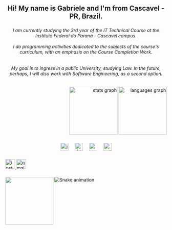 <h2 align="center">Hi! My name is Gabriele and I'm from Cascavel - PR, Brazil.</h2>

###

<h6 align="center">I am currently studying the 3rd year of the IT Technical Course at the Instituto Federal do Paraná - Cascavel campus. <br><br>  I do programming activities dedicated to the subjects of the course's curriculum, with an emphasis on the Course Completion Work.<br><br>  <br>My goal is to ingress in a public University, studying Law. In the future, perhaps, I will also work with Software Engineering, as a second option.</h6>

###

<div align="right">
  <img src="https://github-readme-stats.vercel.app/api?username=helanski&hide_title=false&hide_rank=false&show_icons=true&include_all_commits=true&count_private=true&disable_animations=false&theme=dracula&locale=en&hide_border=false" height="150" alt="stats graph"  />
  <img src="https://github-readme-stats.vercel.app/api/top-langs?username=helanski&locale=en&hide_title=false&layout=compact&card_width=320&langs_count=5&theme=blueberry&hide_border=false" height="150" alt="languages graph"  />
</div>

###

<div align="center">
  <img src="https://cdn.jsdelivr.net/gh/devicons/devicon/icons/javascript/javascript-original.svg" height="25" alt="javascript logo"  />
  <img width="12" />
  <img src="https://cdn.jsdelivr.net/gh/devicons/devicon/icons/html5/html5-original.svg" height="25" alt="html5 logo"  />
  <img width="12" />
  <img src="https://cdn.jsdelivr.net/gh/devicons/devicon/icons/css3/css3-original.svg" height="25" alt="css3 logo"  />
  <img width="12" />
  <img src="https://cdn.jsdelivr.net/gh/devicons/devicon/icons/python/python-original.svg" height="25" alt="python logo"  />
</div>

###

<div align="left">
  <a href="https://www.instagram.com/hwlanski?igsh=ajlwaHh4aDVyM2U2" target="_blank">
    <img src="https://img.shields.io/static/v1?message=Instagram&logo=instagram&label=&color=E4405F&logoColor=white&labelColor=&style=for-the-badge" height="30" alt="instagram logo"  />
  </a>
  <a href="ghelanski@gmail.com" target="_blank">
    <img src="https://img.shields.io/static/v1?message=Gmail&logo=gmail&label=&color=D14836&logoColor=white&labelColor=&style=for-the-badge" height="30" alt="gmail logo"  />
  </a>
</div>

###

<img align="left" height="150" src="https://maniskappor16.wordpress.com/wp-content/uploads/2014/04/daenerys-targaryen-1.png"  />

###

<img src="https://raw.githubusercontent.com/helanski/helanski/output/snake.svg" alt="Snake animation" />

###

